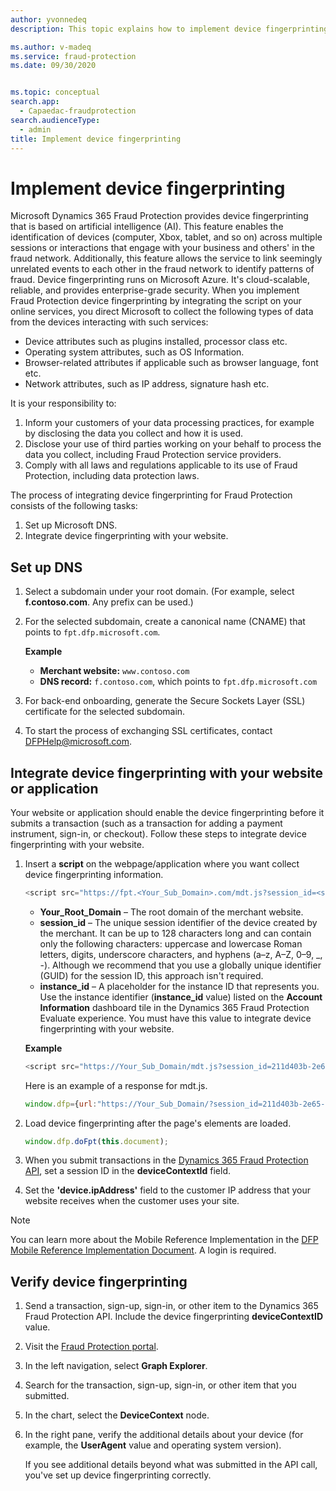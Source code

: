 ```yaml
---
author: yvonnedeq
description: This topic explains how to implement device fingerprinting based on artificial intelligence.

ms.author: v-madeq
ms.service: fraud-protection
ms.date: 09/30/2020


ms.topic: conceptual
search.app: 
  - Capaedac-fraudprotection
search.audienceType:
  - admin
title: Implement device fingerprinting
---
```


# Implement device fingerprinting

Microsoft Dynamics 365 Fraud Protection provides device fingerprinting that is based on artificial intelligence (AI). This feature enables the identification of devices (computer, Xbox, tablet, and so on)  across multiple sessions or interactions that engage with your business and others' in the fraud network. Additionally, this feature allows the service to link seemingly unrelated events to each other in the fraud network to identify patterns of fraud. Device fingerprinting runs on Microsoft Azure. It's cloud-scalable, reliable, and provides enterprise-grade security.
When you implement Fraud Protection device fingerprinting by integrating the script on your online services, you direct Microsoft to collect the following types of data from the devices interacting with such services:

- Device attributes such as plugins installed, processor class etc.
- Operating system attributes, such as OS Information.
- Browser-related attributes if applicable such as browser language, font etc.
- Network attributes, such as IP address, signature hash etc.


It is your responsibility to:

1. Inform your customers of your data processing practices, for example by disclosing the data you collect and how it is used. 
2. Disclose your use of third parties working on your behalf to process the data you collect, including Fraud Protection service providers. 
3. Comply with all laws and regulations applicable to its use of Fraud Protection, including data protection laws. 


The process of integrating device fingerprinting for Fraud Protection consists of the following tasks:

1. Set up Microsoft DNS.
1. Integrate device fingerprinting with your website.

## Set up DNS

1. Select a subdomain under your root domain. (For example, select **f.contoso.com**. Any prefix can be used.)
2. For the selected subdomain, create a canonical name (CNAME) that points to `fpt.dfp.microsoft.com`.

    **Example**

    - **Merchant website:** `www.contoso.com`
    - **DNS record:** `f.contoso.com`, which points to `fpt.dfp.microsoft.com`

3. For back-end onboarding, generate the Secure Sockets Layer (SSL) certificate for the selected subdomain.
4. To start the process of exchanging SSL certificates, contact <DFPHelp@microsoft.com>.

## Integrate device fingerprinting with your website or application

Your website or application should enable the device fingerprinting before it submits a transaction (such as a transaction for adding a payment instrument, sign-in, or checkout). Follow these steps to integrate device fingerprinting with your website.

1. Insert a **script** on the webpage/application where you want collect device fingerprinting information.   

    ```javascript
    <script src="https://fpt.<Your_Sub_Domain>.com/mdt.js?session_id=<session_id>&instanceId=<instance_id>" type="text/javascript"></script>
    ```

    - **Your\_Root\_Domain** – The root domain of the merchant website.
    - **session\_id** – The unique session identifier of the device created by the merchant. It can be up to 128 characters long and can contain only the following characters: uppercase and lowercase Roman letters, digits, underscore characters, and hyphens (a–z, A–Z, 0–9, \_, -). Although we recommend that you use a globally unique identifier (GUID) for the session ID, this approach isn't required.
    - **instance\_id** – A placeholder for the instance ID that represents you. Use the instance identifier (**instance\_id** value) listed on the **Account Information** dashboard tile in the Dynamics 365 Fraud Protection Evaluate experience. You must have this value to integrate device fingerprinting with your website.

    **Example**

    ```javascript
    <script src="https://Your_Sub_Domain/mdt.js?session_id=211d403b-2e65-480c-a231-fd1626c2560e&instanceId=b472dbc3-0928-4577-a589-b80090117691" type="text/javascript"></script>
    ```

    Here is an example of a response for mdt.js.

    ```javascript
   window.dfp={url:"https://Your_Sub_Domain/?session_id=211d403b-2e65-480c-a231-fd1626c2560e&CustomerId=b472dbc3-0928-4577-a589-b80090117691",sessionId:"211d403b-2e65-480c-a231-fd1626c2560e",customerId:"b472dbc3-0928-4577-a589-b80090117691",dc:"uswest"};window.dfp.doFpt=function(doc){var frm,src;true&&(frm=doc.createElement("IFRAME"),frm.id="fpt_frame",frm.style.width="1px",frm.style.height="1px",frm.style.position="absolute",frm.style.visibility="hidden",frm.style.left="10px",frm.style.bottom="0px",frm.setAttribute("style","color:#000000;float:left;visibility:hidden;position:absolute;top:-100;left:-200;border:0px"),src="https://Your_Sub_Domain/?session_id=211d403b-2e65-480c-a231-fd1626c2560e&CustomerId=b472dbc3-0928-4577-a589-b80090117691",frm.setAttribute("src",src),doc.body.appendChild(frm))};
    ```

2. Load device fingerprinting after the page's elements are loaded.

    ```javascript
    window.dfp.doFpt(this.document);
    ```

3. When you submit transactions in the [Dynamics 365 Fraud Protection API](https://apidocs.microsoft.com/services/dynamics365fraudprotection), set a session ID in the **deviceContextId** field.
4. Set the **'device.ipAddress'** field to the customer IP address that your website receives when the customer uses your site.

> [!NOTE]
> You can learn more about the Mobile Reference Implementation in the [DFP Mobile Reference Implementation Document](https://go.microsoft.com/fwlink/?linkid=2132646). A login is required.

## Verify device fingerprinting

1. Send a transaction, sign-up, sign-in, or other item to the Dynamics 365 Fraud Protection API. Include the device fingerprinting **deviceContextID** value.
2. Visit the [Fraud Protection portal](https://dfp.microsoft.com/).
3. In the left navigation, select **Graph Explorer**.
4. Search for the transaction, sign-up, sign-in, or other item that you submitted.
5. In the chart, select the **DeviceContext** node.
6. In the right pane, verify the additional details about your device (for example, the **UserAgent** value and operating system version).

    If you see additional details beyond what was submitted in the API call, you've set up device fingerprinting correctly.

